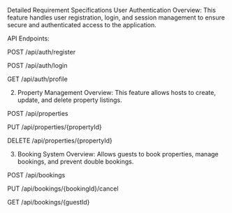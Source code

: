 Detailed Requirement Specifications
User Authentication
Overview:
This feature handles user registration, login, and session management to ensure secure and authenticated access to the application.

API Endpoints:

POST /api/auth/register

POST /api/auth/login

GET /api/auth/profile

2. Property Management
Overview:
This feature allows hosts to create, update, and delete property listings.

POST /api/properties

PUT /api/properties/{propertyId}

DELETE /api/properties/{propertyId}

3. Booking System
Overview:
Allows guests to book properties, manage bookings, and prevent double bookings.


POST /api/bookings

PUT /api/bookings/{bookingId}/cancel

GET /api/bookings/{guestId}